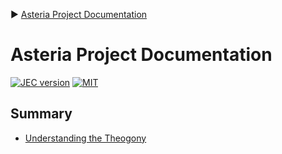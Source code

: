 :arrow_forward: [Asteria Project Documentation](https://raw.githubusercontent.com/asteria-project/asteria/master/documentation/asteria-documentation.md)

# Asteria Project Documentation

[![JEC version](https://img.shields.io/badge/ASTERIA-1.0-%239966FF.svg)](https://github.com/asteria-project)
[![MIT](https://img.shields.io/github/license/mashape/apistatus.svg)](https://opensource.org/licenses/mit-license.php)


## Summary

- [Understanding the Theogony](https://raw.githubusercontent.com/asteria-project/asteria/master/documentation/understanding-the-theogony.md)
